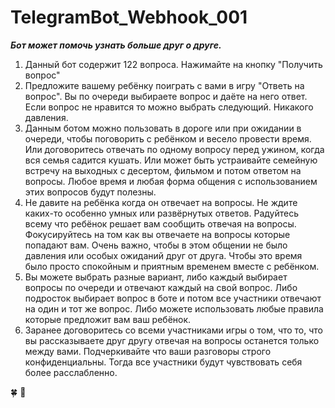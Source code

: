 # TelegramBot_Webhook_001

___Бот может помочь узнать больше друг о друге.___
1. Данный бот содержит 122 вопроса. Нажимайте на кнопку "Получить вопрос"
2. Предложите вашему ребёнку поиграть с вами в игру "Ответь на вопрос". Вы по очереди выбираете вопрос и даёте на него ответ. Если вопрос не нравится то можно выбрать следующий. Никакого давления.
3. Данным ботом можно пользовать в дороге или при ожидании в очереди, чтобы поговорить с ребёнком и весело провести время. Или договоритесь отвечать по одному вопросу  перед ужином, когда вся семья садится кушать. Или может быть устраивайте семейную встречу на выходных с десертом, фильмом и потом ответом на вопросы. Любое время и любая форма общения с использованием этих вопросов будут полезны.
4. Не давите на ребёнка когда он отвечает на вопросы. Не ждите каких-то особенно умных или развёрнутых ответов. Радуйтесь всему что ребёнок решает вам сообщить отвечая на вопросы. Фокусируйтесь на том как вы отвечаете на вопросы которые попадают вам. Очень важно, чтобы в этом общении не было давления или особых ожиданий друг от друга. Чтобы это время было просто спокойным и приятным временем вместе с ребёнком.
5. Вы можете выбрать разные вариант, либо каждый выбирает вопросы по очереди и отвечают каждый на свой вопрос. Либо подросток выбирает вопрос в боте и потом все участники отвечают на один и тот же вопрос. Либо можете использовать любые правила которые предложит вам ваш ребёнок.
6. Заранее договоритесь со всеми участниками игры о том, что то, что вы рассказываете друг другу отвечая на вопросы останется только между вами.
Подчеркивайте что ваши разговоры строго конфиденциальны. Тогда все участники будут чувствовать себя более расслабленно.

:four_leaf_clover: :raised_hands:
